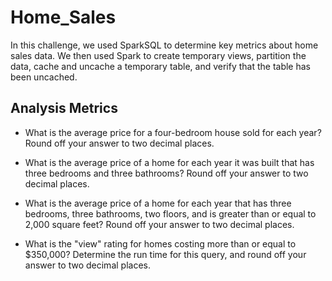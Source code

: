 # Home_Sales

In this challenge, we used SparkSQL to determine key metrics about home sales data. We then used Spark to create temporary views, partition the data, cache and uncache a temporary table, and verify that the table has been uncached.
 
 ## Analysis Metrics
 
 - What is the average price for a four-bedroom house sold for each year? Round off your answer to two decimal places.

 - What is the average price of a home for each year it was built that has three bedrooms and three bathrooms? Round off your answer to two decimal places.

 - What is the average price of a home for each year that has three bedrooms, three bathrooms, two floors, and is greater than or equal to 2,000 square feet? Round off your answer to two decimal places.

 - What is the "view" rating for homes costing more than or equal to $350,000? Determine the run time for this query, and round off your answer to two decimal places.